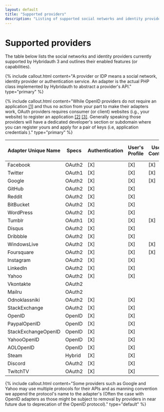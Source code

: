 ```yaml
---
layout: default
title: "Supported providers"
description: "Listing of supported social networks and identity providers and their enabled features."
---
```


Supported providers
===================

The table below lists the social networks and identity providers currently supported by Hybridauth 3 and outlines their enabled features (or capabilities).

{% include callout.html content="A provider or IDP means a social network, identity provider or authentication service. An adapter is the actual PHP class implemented by Hybridauth to abstract a provider's API." type="primary" %} 

{% include callout.html content="While OpenID providers do not require an application [[1]](http://openid.net/specs/openid-connect-core-1_0.html#Overview) and thus no action from your part to make their adapters work, OAuth providers requires consumer (or client) websites (i.g., your website) to register an application [[2]](http://tools.ietf.org/html/rfc5849#page-3) [[3]](http://tools.ietf.org/html/rfc6749#section-2). Generally speaking those providers will have a dedicated developer's section or subdomain where you can register yours and apply for a pair of keys (i.e, application credentials )." type="primary" %} 

Adapter Unique Name | Specs   | Authentication | User's Profile | User's Contacts | User's Status  | User's Activity Stream
------------------- | ------- | -------------- | -------------- | --------------- | -------------- | ----------------------
Facebook            | OAuth2  | [X]            | [X]            | [X]             | [X]            | [X]                  
Twitter             | OAuth1  | [X]            | [X]            | [X]             | [X]            | [X]                  
Google              | OAuth2  | [X]            | [X]            | [X]             |                |                      
GitHub              | OAuth2  | [X]            | [X]            |                 |                |                      
Reddit              | OAuth2  | [X]            | [X]            |                 |                |                      
BitBucket           | OAuth2  | [X]            | [X]            |                 |                |                      
WordPress           | OAuth2  | [X]            | [X]            |                 |                |                      
Tumblr              | OAuth1  | [X]            | [X]            | [X]             |                |                      
Disqus              | OAuth2  | [X]            | [X]            |                 |                |                      
Dribbble            | OAuth2  | [X]            | [X]            |                 |                |                      
WindowsLive         | OAuth2  | [X]            | [X]            | [X]             |                |                      
Foursquare          | OAuth2  | [X]            | [X]            | [X]             |                |                      
Instagram           | OAuth2  | [X]            | [X]            |                 |                |                      
LinkedIn            | OAuth2  | [X]            | [X]            |                 |                |                      
Yahoo               | OAuth2  | [X]            | [X]            |                 |                |                      
Vkontakte           | OAuth2  |                |                |                 |                |                      
Mailru              | OAuth2  |                |                |                 |                |                      
Odnoklassniki       | OAuth2  | [X]            | [X]            |                 |                |                      
StackExchange       | OAuth2  | [X]            | [X]            |                 |                |                      
OpenID              | OpenID  | [X]            | [X]            |                 |                |                      
PaypalOpenID        | OpenID  | [X]            | [X]            |                 |                |                      
StackExchangeOpenID | OpenID  | [X]            | [X]            |                 |                |                      
YahooOpenID         | OpenID  | [X]            | [X]            |                 |                |                      
AOLOpenID           | OpenID  | [X]            | [X]            |                 |                |                      
Steam               | Hybrid  | [X]            | [X]            |                 |                |                      
Discord             | OAuth2  | [X]            | [X]            |                 |                |                      
TwitchTV            | OAuth2  | [X]            | [X]            |                 |                |                      

{% include callout.html content="Some providers such as Google and Yahoo may use multiple protocols for their APIs and as manning convention we append the protocol's name to the adapter's (Often the case with OpenID adapters as those might be subject to removal by providers in near future due to deprecation of the OpenID protocol)." type="default" %} 

<script>
$(function () {
  $("td:contains('[X]')").each(function() {
    var replaced = $(this).html().replace(/\[X\]/g, '<i class="fa fa-check-square fa-2"></i>');
    $(this).html(replaced);
  });
});
</script>

